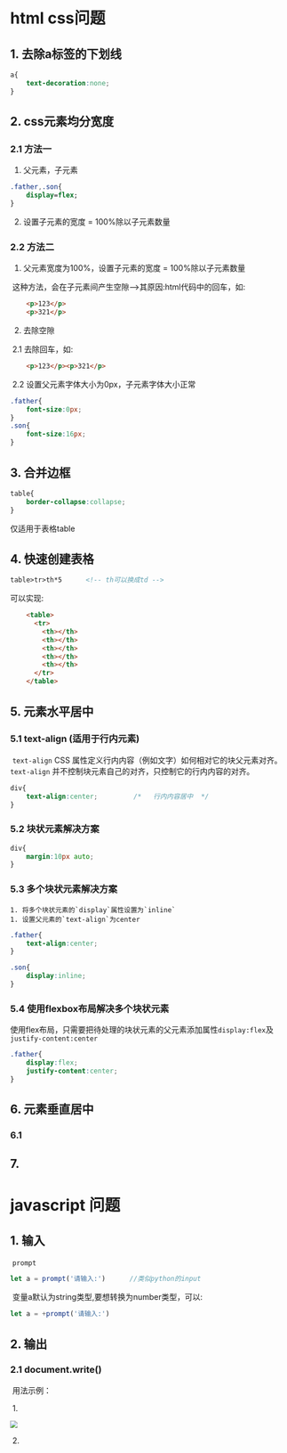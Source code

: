 # html css问题



## 1. 去除a标签的下划线

```css
a{
	text-decoration:none;
}
```






## 2. css元素均分宽度

### 2.1 方法一

1.   父元素，子元素 

   ```css
   .father,.son{
       display=flex;
   }
   ```

2.   设置子元素的宽度  = 100%除以子元素数量



### 2.2 方法二

1.  父元素宽度为100%，设置子元素的宽度  = 100%除以子元素数量

​		这种方法，会在子元素间产生空隙——>其原因:html代码中的回车，如:

```html
	<p>123</p>
	<p>321</p>
```

2.  去除空隙

​		2.1 去除回车，如:

```html
	<p>123</p><p>321</p>
```

​		2.2 设置父元素字体大小为0px，子元素字体大小正常

```css
.father{
	font-size:0px;
}
.son{
    font-size:16px;
}
```





## 3. 合并边框

```css
table{
	border-collapse:collapse;
}
```

仅适用于表格table





## 4. 快速创建表格

```html
table>tr>th*5      <!-- th可以换成td -->
```

可以实现:

```html
    <table>
      <tr>
        <th></th>
        <th></th>
        <th></th>
        <th></th>
        <th></th>
      </tr>
    </table>
```





## 5. 元素水平居中

### 5.1 text-align (适用于行内元素)

​	`text-align`	CSS 属性定义行内内容（例如文字）如何相对它的块父元素对齐。`text-align` 并不控制块元素自己的对齐，只控制它的行内内容的对齐。

```css
div{
	text-align:center;         /*	行内内容居中	*/
}
```



### 5.2 块状元素解决方案

```css
div{	
    margin:10px auto;
}
```



### 5.3 多个块状元素解决方案

	1. 将多个块状元素的`display`属性设置为`inline`
	1. 设置父元素的`text-align`为center

```css
.father{
	text-align:center;
}

.son{
    display:inline;
}
```



### 5.4 使用flexbox布局解决多个块状元素

​	使用flex布局，只需要把待处理的块状元素的父元素添加属性`display:flex`及`justify-content:center`

```css
.father{
    display:flex;
    justify-content:center;
}
```





## 6. 元素垂直居中

### 6.1 





## 7. 













# javascript 问题



## 1. 输入

​	`prompt`

```javascript
let a = prompt('请输入:') 		//类似python的input
```

​	变量a默认为string类型,要想转换为number类型，可以:

```javascript
let a = +prompt('请输入:') 
```





## 2. 输出

### 2.1 document.write()

​	用法示例：

​		1.

<img src="C:\Users\Administrator\Pictures\代码\code_1.png" style="zoom: 80%;" />

​			2.



































